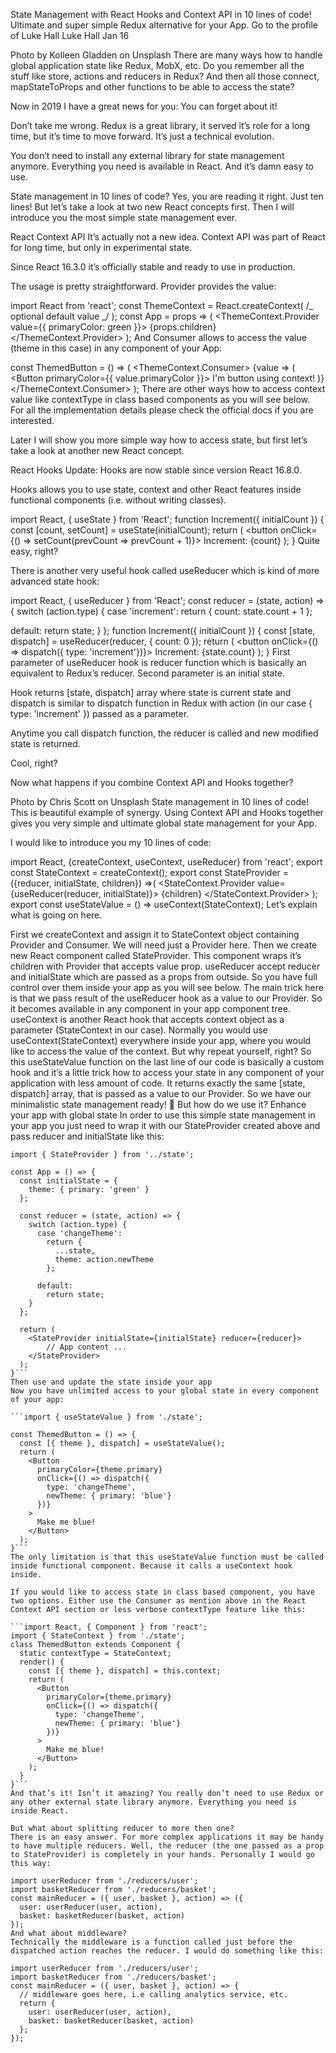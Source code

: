 State Management with React Hooks and Context API in 10 lines of code!
Ultimate and super simple Redux alternative for your App.
Go to the profile of Luke Hall
Luke Hall
Jan 16

Photo by Kolleen Gladden on Unsplash
There are many ways how to handle global application state like Redux, MobX, etc. Do you remember all the stuff like store, actions and reducers in Redux? And then all those connect, mapStateToProps and other functions to be able to access the state?

Now in 2019 I have a great news for you: You can forget about it!

Don’t take me wrong. Redux is a great library, it served it’s role for a long time, but it’s time to move forward. It’s just a technical evolution.

You don’t need to install any external library for state management anymore. Everything you need is available in React. And it’s damn easy to use.

State management in 10 lines of code?
Yes, you are reading it right. Just ten lines! But let’s take a look at two new React concepts first. Then I will introduce you the most simple state management ever.

React Context API
It’s actually not a new idea. Context API was part of React for long time, but only in experimental state.

Since React 16.3.0 it’s officially stable and ready to use in production.

The usage is pretty straightforward. Provider provides the value:

import React from 'react';
const ThemeContext = React.createContext(
/_ optional default value _/
);
const App = props => (
<ThemeContext.Provider value={{ primaryColor: green }}>
{props.children}
</ThemeContext.Provider>
);
And Consumer allows to access the value (theme in this case) in any component of your App:

const ThemedButton = () => (
<ThemeContext.Consumer>
{value => (
<Button primaryColor={{ value.primaryColor }}>
I'm button using context!
</Button>
)}
</ThemeContext.Consumer>
);
There are other ways how to access context value like contextType in class based components as you will see below. For all the implementation details please check the official docs if you are interested.

Later I will show you more simple way how to access state, but first let’s take a look at another new React concept.

React Hooks
Update: Hooks are now stable since version React 16.8.0.

Hooks allows you to use state, context and other React features inside functional components (i.e. without writing classes).

import React, { useState } from 'React';
function Increment({ initialCount }) {
const [count, setCount] = useState(initialCount);
return (
<button onClick={() => setCount(prevCount => prevCount + 1)}>
Increment: {count}
</button>
);
}
Quite easy, right?

There is another very useful hook called useReducer which is kind of more advanced state hook:

import React, { useReducer } from 'React';
const reducer = (state, action) => {
switch (action.type) {
case 'increment':
return { count: state.count + 1 };

default:
return state;
}
};
function Increment({ initialCount }) {
const [state, dispatch] = useReducer(reducer, { count: 0 });
return (
<button onClick={() => dispatch({ type: 'increment'})}>
Increment: {state.count}
</button>
);
}
First parameter of useReducer hook is reducer function which is basically an equivalent to Redux’s reducer. Second parameter is an initial state.

Hook returns [state, dispatch] array where state is current state and dispatch is similar to dispatch function in Redux with action (in our case { type: 'increment' }) passed as a parameter.

Anytime you call dispatch function, the reducer is called and new modified state is returned.

Cool, right?

Now what happens if you combine Context API and Hooks together?

Photo by Chris Scott on Unsplash
State management in 10 lines of code!
This is beautiful example of synergy. Using Context API and Hooks together gives you very simple and ultimate global state management for your App.

I would like to introduce you my 10 lines of code:

import React, {createContext, useContext, useReducer} from 'react';
export const StateContext = createContext();
export const StateProvider = ({reducer, initialState, children}) =>(
<StateContext.Provider value={useReducer(reducer, initialState)}>
{children}
</StateContext.Provider>
);
export const useStateValue = () => useContext(StateContext);
Let’s explain what is going on here.

First we createContext and assign it to StateContext object containing Provider and Consumer. We will need just a Provider here.
Then we create new React component called StateProvider. This component wraps it’s children with Provider that accepts value prop.
useReducer accept reducer and initialState which are passed as a props from outside. So you have full control over them inside your app as you will see below.
The main trick here is that we pass result of the useReducer hook as a value to our Provider. So it becomes available in any component in your app component tree.
useContext is another React hook that accepts context object as a parameter (StateContext in our case). Normally you would use useContext(StateContext) everywhere inside your app, where you would like to access the value of the context. But why repeat yourself, right?
So this useStateValue function on the last line of our code is basically a custom hook and it’s a little trick how to access your state in any component of your application with less amount of code. It returns exactly the same [state, dispatch] array, that is passed as a value to our Provider.
So we have our minimalistic state management ready! 🎉 But how do we use it?
Enhance your app with global state
In order to use this simple state management in your app you just need to wrap it with our StateProvider created above and pass reducer and initialState like this:

````
import { StateProvider } from '../state';

const App = () => {
  const initialState = {
    theme: { primary: 'green' }
  };

  const reducer = (state, action) => {
    switch (action.type) {
      case 'changeTheme':
        return {
          ...state,
          theme: action.newTheme
        };

      default:
        return state;
    }
  };

  return (
    <StateProvider initialState={initialState} reducer={reducer}>
        // App content ...
    </StateProvider>
  );
}```
Then use and update the state inside your app
Now you have unlimited access to your global state in every component of your app:

```import { useStateValue } from './state';

const ThemedButton = () => {
  const [{ theme }, dispatch] = useStateValue();
  return (
    <Button
      primaryColor={theme.primary}
      onClick={() => dispatch({
        type: 'changeTheme',
        newTheme: { primary: 'blue'}
      })}
    >
      Make me blue!
    </Button>
  );
}```
The only limitation is that this useStateValue function must be called inside functional component. Because it calls a useContext hook inside.

If you would like to access state in class based component, you have two options. Either use the Consumer as mention above in the React Context API section or less verbose contextType feature like this:

```import React, { Component } from 'react';
import { StateContext } from './state';
class ThemedButton extends Component {
  static contextType = StateContext;
  render() {
    const [{ theme }, dispatch] = this.context;
    return (
      <Button
        primaryColor={theme.primary}
        onClick={() => dispatch({
          type: 'changeTheme',
          newTheme: { primary: 'blue'}
        })}
      >
        Make me blue!
      </Button>
    );
  }
}```
And that’s it! Isn’t it amazing? You really don’t need to use Redux or any other external state library anymore. Everything you need is inside React.

But what about splitting reducer to more then one?
There is an easy answer. For more complex applications it may be handy to have multiple reducers. Well, the reducer (the one passed as a prop to StateProvider) is completely in your hands. Personally I would go this way:

import userReducer from './reducers/user';
import basketReducer from './reducers/basket';
const mainReducer = ({ user, basket }, action) => ({
  user: userReducer(user, action),
  basket: basketReducer(basket, action)
});
And what about middleware?
Technically the middleware is a function called just before the dispatched action reaches the reducer. I would do something like this:

import userReducer from './reducers/user';
import basketReducer from './reducers/basket';
const mainReducer = ({ user, basket }, action) => {
  // middleware goes here, i.e calling analytics service, etc.
  return {
    user: userReducer(user, action),
    basket: basketReducer(basket, action)
  };
});
````
